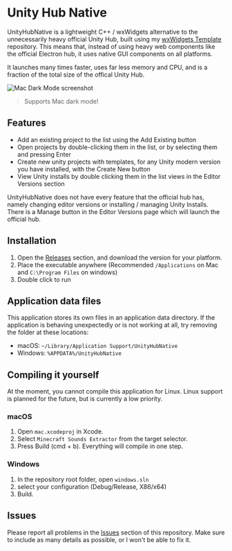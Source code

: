 # Unity Hub Native

UnityHubNative is a lightweight C++ / wxWidgets alternative to the unnecessarily heavy official Unity Hub, built using my [wxWidgets Template](https://github.com/ravbug/wxwidgetstemplate) repository. This means that, instead of using heavy web components like the official Electron hub, it uses native GUI components on all platforms.


It launches many times faster, uses far less memory and CPU, and is a fraction of the total size of the offical Unity Hub.

![Mac Dark Mode screenshot](https://i.imgur.com/esHBL44.png)
> Supports Mac dark mode!


## Features
- Add an existing project to the list using the Add Existing button
- Open projects by double-clicking them in the list, or by selecting them and pressing Enter
- Create new unity projects with templates, for any Unity modern version you have installed, with the Create New button
- View Unity installs by double clicking them in the list views in the Editor Versions section

UnityHubNative does not have every feature that the official hub has, namely changing editor versions or installing / managing Unity Installs. There is a Manage button in the Editor Versions page which will launch the official hub.

## Installation
1. Open the [Releases](https://github.com/Ravbug/UnityHubNative/releases) section, and download the version for your platform.
2. Place the executable anywhere (Recommended `/Applications` on Mac and `C:\Program Files` on windows)
3. Double click to run

## Application data files
This application stores its own files in an application data directory. If the application is behaving unexpectedly or is not working at all, try removing the folder at these locations:
- macOS: `~/Library/Application Support/UnityHubNative`
- Windows: `%APPDATA%/UnityHubNative`

## Compiling it yourself
At the moment, you cannot compile this application for Linux. Linux support is planned for the future, but is currently a low priority.
### macOS
1. Open `mac.xcodeproj` in Xcode.
2. Select `Minecraft Sounds Extractor` from the target selector.
3. Press Build (cmd + b). Everything will compile in one step. 
### Windows
1. In the repository root folder, open `windows.sln`
2. select your configuration (Debug/Release, X86/x64)
3. Build.

## Issues
Please report all problems in the [Issues](https://github.com/Ravbug/wxWidgetsTemplate/issues) section of this repository. 
Make sure to include as many details as possible, or I won't be able to fix it.
